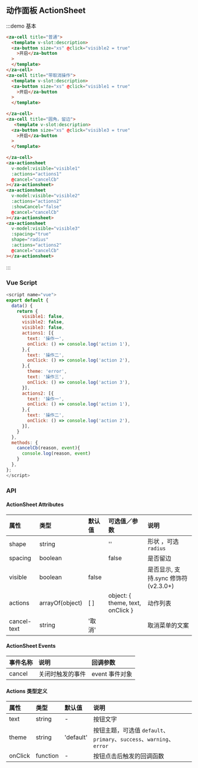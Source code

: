 ## 动作面板 ActionSheet

:::demo 基本

```html
<za-cell title="普通">
  <template v-slot:description>
  <za-button size="xs" @click="visible2 = true"
    >开启</za-button
  >
  </template>
</za-cell>
<za-cell title="带取消操作">
  <template v-slot:description>
  <za-button size="xs" @click="visible1 = true"
    >开启</za-button
  >
  </template>
  
</za-cell>
<za-cell title="圆角，留边">
   <template v-slot:description>
  <za-button size="xs" @click="visible3 = true"
    >开启</za-button
  >
  </template>
  
</za-cell>
<za-actionsheet
  v-model:visible="visible1"
  :actions="actions1"
  @cancel="cancelCb"
></za-actionsheet>
<za-actionsheet
  v-model:visible="visible2"
  :actions="actions2"
  :showCancel="false"
  @cancel="cancelCb"
></za-actionsheet>
<za-actionsheet
  v-model:visible="visible3"
  :spacing="true"
  shape="radius"
  :actions="actions2"
  @cancel="cancelCb"
></za-actionsheet>
```

:::

### Vue Script

```javascript
<script name="vue">
export default {
  data() {
    return {
      visible1: false,
      visible2: false,
      visible3: false,
      actions1: [{
        text: '操作一',
        onClick: () => console.log('action 1'),
      },{
        text: '操作二',
        onClick: () => console.log('action 2'),
      },{
        theme: 'error',
        text: '操作三',
        onClick: () => console.log('action 3'),
      }],
      actions2: [{
        text: '操作一',
        onClick: () => console.log('action 1'),
      },{
        text: '操作二',
        onClick: () => console.log('action 2'),
      }],
    }
  },
  methods: {
    cancelCb(reason, event){
      console.log(reason, event)
    }
  },
};
</script>
```

### API

#### ActionSheet Attributes

| 属性        | 类型            | 默认值 | 可选值／参数                     | 说明                                 |
| :---------- | :-------------- | :----- | :------------------------------- | :----------------------------------- |
| shape       | string          |        | ''                               | 形状 ，可选`radius`                  |
| spacing     | boolean            |        | false                            | 是否留边                             |
| visible     | boolean            | false  |                                  | 是否显示, 支持.sync 修饰符 (v2.3.0+) |
| actions     | arrayOf(object) | [ ]    | object: { theme, text, onClick } | 动作列表                             |
| cancel-text | string          | '取消' |                                  | 取消菜单的文案                       |

#### ActionSheet Events

| 事件名称 | 说明             | 回调参数       |
| :------- | :--------------- | :------------- |
| cancel   | 关闭时触发的事件 | event 事件对象 |

#### Actions 类型定义

| 属性    | 类型     | 默认值    | 说明                                                                 |
| :------ | :------- | :-------- | :------------------------------------------------------------------- |
| text    | string   | -         | 按钮文字                                                             |
| theme   | string   | 'default' | 按钮主题，可选值 `default`、`primary`、`success`、`warning`、`error` |
| onClick | function | -         | 按钮点击后触发的回调函数                                             |
